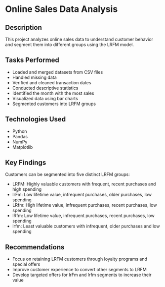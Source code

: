 
# Online Sales Data Analysis

## Description

This project analyzes online sales data to understand customer behavior and segment them into different groups using the LRFM model.

## Tasks Performed

- Loaded and merged datasets from CSV files
- Handled missing data
- Verified and cleaned transaction dates
- Conducted descriptive statistics
- Identified the month with the most sales
- Visualized data using bar charts
- Segmented customers into LRFM groups

## Technologies Used

- Python
- Pandas
- NumPy
- Matplotlib

## Key Findings

Customers can be segmented into five distinct LRFM groups:
- LRFM: Highly valuable customers with frequent, recent purchases and high spending
- lrFm: Low lifetime value, infrequent purchases, older purchases, low spending
- LRfm: High lifetime value, infrequent purchases, recent purchases, low spending
- lRfm: Low lifetime value, infrequent purchases, recent purchases, low spending
- lrfm: Least valuable customers with infrequent, older purchases and low spending

## Recommendations

- Focus on retaining LRFM customers through loyalty programs and special offers
- Improve customer experience to convert other segments to LRFM
- Develop targeted offers for lrFm and lrfm segments to increase their value

